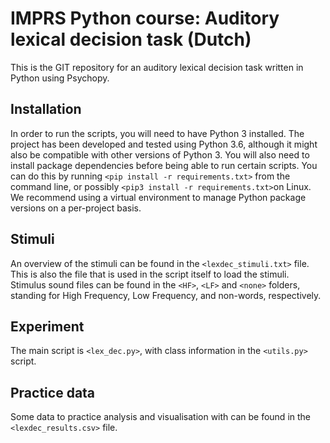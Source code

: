 # IMPRS Python course: Auditory lexical decision task (Dutch)

This is the GIT repository for an auditory lexical decision task written in Python using Psychopy.

## Installation
In order to run the scripts, you will need to have Python 3 installed. The project has been developed and tested using Python 3.6, although it might also be compatible with other versions of Python 3. You will also need to install package dependencies before being able to run certain scripts. You can do this by running `<pip install -r requirements.txt>` from the command line, or possibly `<pip3 install -r requirements.txt>`on Linux. We recommend using a virtual environment to manage Python package versions on a per-project basis.

## Stimuli
An overview of the stimuli can be found in the `<lexdec_stimuli.txt>` file. This is also the file that is used in the script itself to load the stimuli. Stimulus sound files can be found in the `<HF>`, `<LF>` and `<none>` folders, standing for High Frequency, Low Frequency, and non-words, respectively.

## Experiment
The main script is `<lex_dec.py>`, with class information in the `<utils.py>` script.

## Practice data
Some data to practice analysis and visualisation with can be found in the `<lexdec_results.csv>` file.
